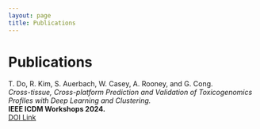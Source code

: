 ```yaml
---
layout: page
title: Publications
---
```


# Publications

T. Do, R. Kim, S. Auerbach, W. Casey, A. Rooney, and G. Cong.  
*Cross-tissue, Cross-platform Prediction and Validation of Toxicogenomics Profiles with Deep Learning and Clustering.*  
**IEEE ICDM Workshops 2024.**  
[DOI Link](https://doi.org/10.1109/ICDMW65004.2024.00099)
